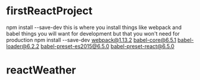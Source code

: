 # firstReactProject
npm install --save-dev
this is where you install things like webpack and babel
things you will want for development but that you won't need for production
npm install --save-dev webpack@1.13.2 babel-core@6.5.1 babel-loader@6.2.2 babel-preset-es2015@6.5.0 babel-preset-react@6.5.0
# reactWeather
